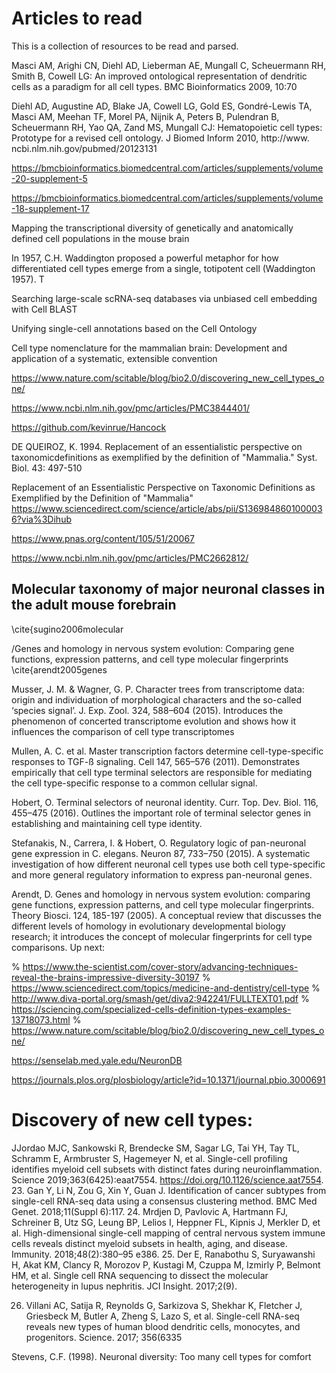 
# Articles to read 

This is a collection of resources to be read and parsed.


Masci AM, Arighi CN, Diehl AD, Lieberman AE, Mungall C, Scheuermann RH, Smith B, Cowell LG: An improved ontological representation of dendritic cells as a paradigm for all cell types. BMC Bioinformatics 2009, 10:70


Diehl AD, Augustine AD, Blake JA, Cowell LG, Gold ES, Gondré-Lewis TA, Masci AM, Meehan TF, Morel PA, Nijnik A, Peters B, Pulendran B, Scheuermann RH, Yao QA, Zand MS, Mungall CJ: Hematopoietic cell types: Prototype for a revised cell ontology. J Biomed Inform 2010, http://www. ncbi.nlm.nih.gov/pubmed/20123131

https://bmcbioinformatics.biomedcentral.com/articles/supplements/volume-20-supplement-5


https://bmcbioinformatics.biomedcentral.com/articles/supplements/volume-18-supplement-17

Mapping the transcriptional diversity of genetically and anatomically defined cell populations in the mouse brain

In 1957, C.H. Waddington proposed a powerful metaphor for how differentiated cell types emerge from a single, totipotent cell (Waddington 1957). T

Searching large-scale scRNA-seq databases via unbiased cell embedding with Cell BLAST


Unifying single-cell annotations based on the Cell Ontology

Cell type nomenclature for the mammalian brain: Development and application of a systematic, extensible convention

https://www.nature.com/scitable/blog/bio2.0/discovering_new_cell_types_one/

https://www.ncbi.nlm.nih.gov/pmc/articles/PMC3844401/

https://github.com/kevinrue/Hancock

DE QUEIROZ, K.  1994.  Replacement of an essentialistic perspective on taxonomicdefinitions as exemplified by the definition of "Mammalia."  Syst. Biol. 43: 497-510
 
  Replacement of an Essentialistic Perspective on Taxonomic Definitions as Exemplified by the Definition of "Mammalia"
https://www.sciencedirect.com/science/article/abs/pii/S1369848601000036?via%3Dihub

https://www.pnas.org/content/105/51/20067

https://www.ncbi.nlm.nih.gov/pmc/articles/PMC2662812/

## Molecular taxonomy of major neuronal classes in the adult mouse forebrain 
\cite{sugino2006molecular

/Genes and homology in nervous system evolution: Comparing gene functions, expression patterns, and cell type molecular fingerprints   \cite{arendt2005genes

Musser, J. M. & Wagner, G. P. Character trees from transcriptome data: origin and individuation of morphological characters and the so-called ‘species signal’. J. Exp. Zool. 324, 588–604 (2015).
Introduces the phenomenon of concerted transcriptome evolution and shows how it influences the comparison of cell type transcriptomes

Mullen, A. C. et al. Master transcription factors determine cell-type-specific responses to TGF-ß signaling. Cell 147, 565–576 (2011). Demonstrates empirically that cell type terminal selectors are responsible for mediating the cell type-specific response to a common cellular signal.

Hobert, O. Terminal selectors of neuronal identity. Curr. Top. Dev. Biol. 116, 455–475 (2016). Outlines the important role of terminal selector genes in establishing and maintaining cell type identity.


Stefanakis, N., Carrera, I. & Hobert, O. Regulatory logic of pan-neuronal gene expression in C. elegans. Neuron 87, 733–750 (2015). A systematic investigation of how different neuronal cell types use both cell type-specific and more general regulatory information to express pan-neuronal genes.

Arendt, D. Genes and homology in nervous system evolution: comparing gene functions, expression patterns, and cell type molecular fingerprints. Theory Biosci. 124, 185-197 (2005). A conceptual review that discusses the different levels of homology in evolutionary developmental biology research; it introduces the concept of molecular fingerprints for cell type comparisons.
Up next: 

% https://www.the-scientist.com/cover-story/advancing-techniques-reveal-the-brains-impressive-diversity-30197
% https://www.sciencedirect.com/topics/medicine-and-dentistry/cell-type
% http://www.diva-portal.org/smash/get/diva2:942241/FULLTEXT01.pdf
% https://sciencing.com/specialized-cells-definition-types-examples-13718073.html
% https://www.nature.com/scitable/blog/bio2.0/discovering_new_cell_types_one/

https://senselab.med.yale.edu/NeuronDB

https://journals.plos.org/plosbiology/article?id=10.1371/journal.pbio.3000691

# Discovery of new cell types:

JJordao MJC, Sankowski R, Brendecke SM, Sagar LG, Tai YH, Tay TL, Schramm E, Armbruster S, Hagemeyer N, et al. Single-cell profiling identifies myeloid cell subsets with distinct fates during neuroinflammation. Science 2019;363(6425):eaat7554. https://doi.org/10.1126/science.aat7554.
23. Gan Y, Li N, Zou G, Xin Y, Guan J. Identification of cancer subtypes from single-cell RNA-seq data using a consensus clustering method. BMC Med Genet. 2018;11(Suppl 6):117.
24. Mrdjen D, Pavlovic A, Hartmann FJ, Schreiner B, Utz SG, Leung BP, Lelios I, Heppner FL, Kipnis J, Merkler D, et al. High-dimensional single-cell mapping of central nervous system immune cells reveals distinct myeloid subsets in health, aging, and disease. Immunity. 2018;48(2):380–95 e386.
25. Der E, Ranabothu S, Suryawanshi H, Akat KM, Clancy R, Morozov P, Kustagi M, Czuppa M, Izmirly P, Belmont HM, et al. Single cell RNA sequencing to dissect the molecular heterogeneity in lupus nephritis. JCI Insight. 2017;2(9).

26. Villani AC, Satija R, Reynolds G, Sarkizova S, Shekhar K, Fletcher J, Griesbeck M, Butler A, Zheng S, Lazo S, et al. Single-cell RNA-seq reveals new types of human blood dendritic cells, monocytes, and progenitors. Science. 2017; 356(6335


Stevens, C.F. (1998). Neuronal diversity: Too many cell types for comfort